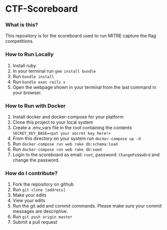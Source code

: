# CTF-Scoreboard

### What is this?

This repository is for the scoreboard used to run MITRE capture the flag competitions.

### How to Run Locally

1. Install ruby.
2. In your terminal run `gem install bundle`
3. Run `bundle install`
4. Run `bundle exec rails s`
5. Open the webpage shown in your terminal from the last command in your browser.

### How to Run with Docker

1. Install docker and docker-compose for your platform
2. Clone this project to your local system
3. Create a .env_vars file in the root containing the contents `SECRET_KEY_BASE=<put your secret key here!>`
4. From this directory on your system run `docker-compose up -d`
5. Run `docker-compose run web rake db:schema:load`
6. Run `docker-compose run web rake db:seed`
7. Login to the scoreboard as email: `root`, password: `ChangePa$$w0rd` and change the password.

### How do I contribute?

1. Fork the repository on github
2. Run `git clone [address]`
3. Make your edits
4. View your edits
5. Run the git add and commit commands. Please make sure your commit messages are descriptive.
6. Run `git push origin master`
7. Submit a pull request
